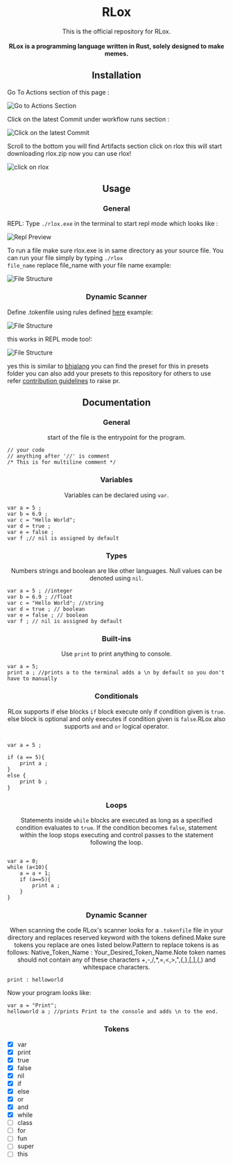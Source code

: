 <h1 align="center">RLox</h1>

<p align="center">
 This is the official repository for RLox.<br><br>
 <b>RLox is a programming language written in Rust, solely designed to make memes.</b>
</p>

<h2 align="center">Installation</h2>
Go To Actions section of this page :

![Go to Actions Section](./docs/installation_action.png)

Click on the latest Commit under workflow runs section :

![Click on the latest Commit](./docs/installation_commit_section.png)

Scroll to the bottom you will find Artifacts section click on rlox this will start downloading rlox.zip now you can use rlox!

![click on rlox](./docs/installation_rlox.png)


<h2 align="center">Usage</h2>
<h3 align="center">General</h3>
REPL:
Type 
<code>./rlox.exe</code> in the terminal to start repl mode which looks like :

![Repl Preview](./docs/usage_general_repl.png)

To run a file make sure rlox.exe is in same directory as your source file. You can run your file simply by typing <code>./rlox file_name</code> replace file_name with your file name example:

![File Structure](./docs/usage_general.png)


<h3 align="center">Dynamic Scanner</h3>

Define .tokenfile using rules defined [here](#dynamic_scanner)
example:

![File Structure](./docs/usage_dynamic_scanner.png)

this works in REPL mode too!:

![File Structure](./docs/usage_dynamic_scanner_repl.png)

yes this is similar to [bhialang](https://github.com/DulLabs/bhai-lang) you can find the preset for this in presets folder you can also add your presets to this repository for others to use refer [contribution guidelines](CONTRIBUTING.md) to raise pr.

<h2 align="center">Documentation</h2>

<h3 align="center">General</h3>
<p align="center">start of the file is the entrypoint for the program.</p>

```
// your code
// anything after '//' is comment
/* This is for multiline comment */ 
```

<h3 align="center">Variables</h3>
<p align="center">Variables can be declared using <code>var</code>.</p>

```
var a = 5 ;
var b = 6.9 ;
var c = "Hello World";
var d = true ;
var e = false ;
var f ;// nil is assigned by default

```

<h3 align="center">Types</h3>
<p align="center">Numbers strings and boolean are like other languages. Null values can be denoted using <code>nil</code>.

```
var a = 5 ; //integer
var b = 6.9 ; //float
var c = "Hello World"; //string
var d = true ; // boolean
var e = false ; // boolean
var f ; // nil is assigned by default

```

<h3 align="center">Built-ins</h3>
<p align="center">Use <code>print</code> to print anything to console.</p>

```
var a = 5;
print a ; //prints a to the terminal adds a \n by default so you don't have to manually
```

<h3 align="center">Conditionals</h3>
<p align="center">RLox supports if else blocks <code>if</code> block execute only if condition given is <code>true</code>. else block is optional and only executes if condition given is <code>false</code>.RLox also supports <code>and</code> and <code>or</code> logical operator.

```

var a = 5 ;

if (a == 5){
    print a ;
}
else {
    print b ;
}

```

<h3 align="center">Loops</h3>
<p align="center">Statements inside <code>while</code> blocks are executed as long as a specified condition evaluates to <code>true</code>. If the condition becomes <code>false</code>, statement within the loop stops executing and control passes to the statement following the loop.</p>


```

var a = 0;
while (a<10){
    a = a + 1;
    if (a==5){
        print a ;
    }
}
```

<h3 align="center" id="dynamic_scanner">Dynamic Scanner</h3>
<p align="center">When scanning the code RLox's scanner looks for a <code>.tokenfile</code> file in your directory and replaces reserved keyword with the tokens defined.Make sure tokens you replace are ones listed below.Pattern to replace tokens is as follows: Native_Token_Name : Your_Desired_Token_Name.Note token names should not contain any of these characters +,-,/,*,=,<,>,",{,},[,],(,) and whitespace characters.</p>

```
print : helloworld
```
<p>Now your program looks like:</p>

```
var a = "Print";
helloworld a ; //prints Print to the console and adds \n to the end.
```

<h3 align="center">Tokens</h3>

- [x] var
- [x] print
- [x] true
- [x] false
- [x] nil
- [x] if
- [x] else
- [x] or
- [x] and
- [x] while
- [ ] class
- [ ] for
- [ ] fun
- [ ] super
- [ ] this